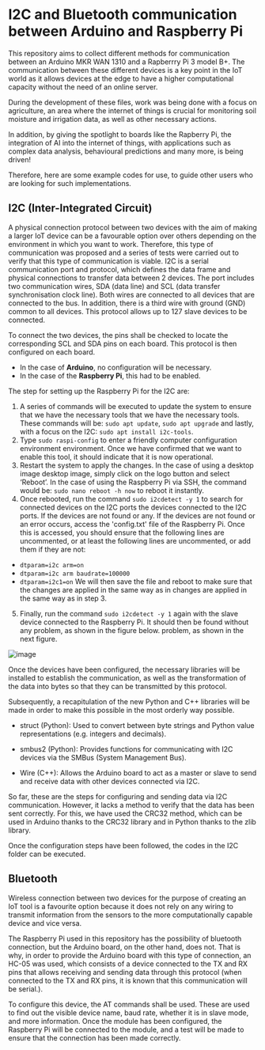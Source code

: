 # I2C and Bluetooth communication between Arduino and Raspberry Pi

This repository aims to collect different methods for communication between an Arduino MKR WAN 1310 and a Rapberrry Pi 3 model B+. The communication between these different devices is a key point in the IoT world as it allows devices at the edge to have a higher computational capacity without the need of an online server. 

During the development of these files, work was being done with a focus on agriculture, an area where the internet of things is crucial for monitoring soil moisture and irrigation data, as well as other necessary actions. 

In addition, by giving the spotlight to boards like the Rapberry Pi, the integration of AI into the internet of things, with applications such as complex data analysis, behavioural predictions and many more, is being driven!

Therefore, here are some example codes for use, to guide other users who are looking for such implementations.

## I2C (Inter-Integrated Circuit)
A physical connection protocol between two devices with the aim of making a larger IoT device can be a favourable option over others depending on the environment in which you want to work. Therefore, this type of communication was proposed and a series of tests were carried out to verify that this type of communication is viable. I2C is a serial communication port and protocol, which defines the data frame and physical connections to transfer data between 2 devices. The port includes two communication wires, SDA (data line) and SCL (data transfer synchronisation clock line). Both wires are connected to all devices that are connected to the bus. In addition, there is a third wire with ground (GND) common to all devices. This protocol allows up to 127 slave devices to be connected.

To connect the two devices, the pins shall be checked to locate the corresponding SCL and SDA pins on each board. This protocol is then configured on each board.
- In the case of **Arduino**, no configuration will be necessary.
- In the case of the **Raspberry Pi**, this had to be enabled.

The step for setting up the Raspberry Pi for the I2C are:
1. A series of commands will be executed to update the system to ensure that we have the necessary tools that we have the necessary tools. These commands will be: ```sudo apt update```, ```sudo apt upgrade``` and lastly, with a focus on the I2C: ```sudo apt install i2c-tools```.
2. Type ```sudo raspi-config``` to enter a friendly computer configuration environment environment. Once we have confirmed that we want to enable this tool, it should indicate that it is now operational.
3. Restart the system to apply the changes. In the case of using a desktop image desktop image, simply click on the logo button and select ‘Reboot’. In the case of using the Raspberry Pi via SSH, the command would be: ```sudo nano reboot -h now``` to reboot it instantly.
4. Once rebooted, run the command ```sudo i2cdetect -y 1``` to search for connected devices on the I2C ports the devices connected to the I2C ports. If the devices are not found or any. If the devices are not found or an error occurs, access the 'config.txt' file of the Raspberry Pi. Once this is accessed, you should ensure that the following lines are uncommented, or at least the following lines are uncommented, or add them if they are not:
  - ```dtparam=i2c arm=on```
  - ```dtparam=i2c arm baudrate=100000```
  - ```dtparam=i2c1=on```
We will then save the file and reboot to make sure that the changes are applied in the same way as in
changes are applied in the same way as in step 3.
5. Finally, run the command ```sudo i2cdetect -y 1``` again with the slave device connected to the Raspberry Pi. It should then be found without any problem, as shown in the figure below.
problem, as shown in the next figure.

![image](https://github.com/user-attachments/assets/b5ab9874-c346-485e-bd1c-104fdb2218de)

Once the devices have been configured, the necessary libraries will be installed to establish the communication, as well as the transformation of the data into bytes so that they can be transmitted by this protocol.

Subsequently, a recapitulation of the new Python and C++ libraries will be made in order to make this possible in the most orderly way possible.

- struct (Python): Used to convert between byte strings and Python value representations (e.g. integers and decimals).

- smbus2 (Python): Provides functions for communicating with I2C devices via the SMBus (System Management Bus).

- Wire (C++): Allows the Arduino board to act as a master or slave to send and receive data with other devices connected via I2C.

So far, these are the steps for configuring and sending data via I2C communication. However, it lacks a method to verify that the data has been sent correctly. For this, we have used the CRC32 method, which can be used in Arduino thanks to the CRC32 library and in Python thanks to the zlib library.

Once the configuration steps have been followed, the codes in the I2C folder can be executed.

## Bluetooth
Wireless connection between two devices for the purpose of creating an IoT tool is a favourite option because it does not rely on any wiring to transmit information from the sensors to the more computationally capable device and vice versa.

The Raspberry Pi used in this repository has the possibility of bluetooth connection, but the Arduino board, on the other hand, does not.  That is why, in order to provide the Arduino board with this type of connection, an HC-05 was used, which consists of a device connected to the TX and RX pins that allows receiving and sending data through this protocol (when connected to the TX and RX pins, it is known that this communication will be serial.).

To configure this device, the AT commands shall be used. These are used to find out the visible device name, baud rate, whether it is in slave mode, and more information.
Once the module has been configured, the Raspberry Pi will be connected to the module, and a test will be made to ensure that the connection has been made correctly.



